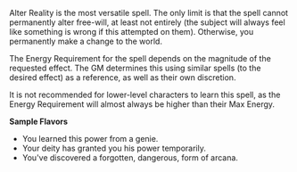 Alter Reality is the most versatile spell. The only limit is that the spell cannot permanently alter free-will, at least not entirely (the subject will always feel like something is wrong if this attempted on them). Otherwise, you permanently make a change to the world. 

The Energy Requirement for the spell depends on the magnitude of the requested effect. The GM determines this using similar spells (to the desired effect) as a reference, as well as their own discretion.

It is not recommended for lower-level characters to learn this spell, as the Energy Requirement will almost always be higher than their Max Energy.

 **Sample Flavors**
+ You learned this power from a genie.
+ Your deity has granted you his power temporarily.
+ You've discovered a forgotten, dangerous, form of arcana.
